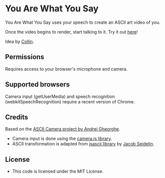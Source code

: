 You Are What You Say
============

You Are What You Say uses your speech to create an ASCII art video of you.

Once the video begins to render, start talking to it. Try it out [here](https://asciicam.surge.sh)!

Idea by [Collin](https://github.com/collinjoyce).

## Permissions

Requires access to your browser's microphone and camera.

## Supported browsers

Camera input (getUserMedia) and speech recognition (webkitSpeechRecognition) require a recent version of Chrome.

## Credits

Based on the [ASCII Camera project by Andrei Gheorghe](http://idevelop.github.com/ascii-camera).
* Camera input is done using the [camera.js library](https://github.com/idevelop/camera.js).
* ASCII transformation is adapted from [jsascii library](http://www.nihilogic.dk/labs/jsascii/) by [Jacob Seidelin](http://blog.nihilogic.dk/).

## License

- This code is licensed under the MIT License.
